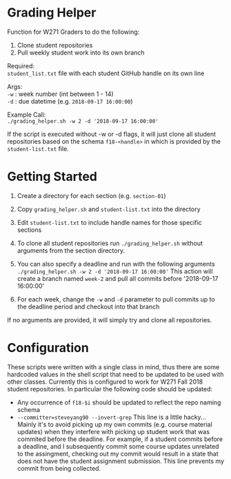 # Grading Helper

Function for W271 Graders to do the following:  

1. Clone student repositories
2. Pull weekly student work into its own branch

Required:  
`student_list.txt` file with each student GitHub handle on its own line

Args:  
   `-w` : week number (int between 1 - 14)  
   `-d` : due datetime (e.g. `2018-09-17 16:00:00`)  
   
Example Call:  
`./grading_helper.sh -w 2 -d '2018-09-17 16:00:00'`

If the script is executed without -w or -d flags, it will just clone all student repositories based on the schema `f18-<handle>` in which <handle> is provided by the `student-list.txt` file.

# Getting Started

1. Create a directory for each section (e.g. `section-01`)

2. Copy `grading_helper.sh` and `student-list.txt` into the directory

3. Edit `student-list.txt` to include handle names for those specific sections

4. To clone all student repositories run `./grading_helper.sh` without arguments
   from the section directory.
   
5. You can also specify a deadline and run with the following arguments
   `./grading_helper.sh -w 2 -d '2018-09-17 16:00:00'`
   This action will create a branch named `week-2` and pull all commits before '2018-09-17 16:00:00'
   
6. For each week, change the `-w` and `-d` parameter to pull commits up to
   the deadline period and checkout into that branch
   
If no arguments are provided, it will simply try and clone all repositories.

# Configuration

These scripts were written with a single class in mind, thus there are some hardcoded values in the shell script that need to be updated to be used with other classes. Currently this is configured to work for W271 Fall 2018 student repositories. In particular the following code should be updated:

 - Any occurrence of `f18-$i` should be updated to reflect the repo naming schema
 - `--committer=steveyang90 --invert-grep` This line is a little hacky... Mainly it's to avoid picking up my own commits (e.g. course material updates) when they interfere with picking up student work that was commited before the deadline. For example, if a student commits before a deadline, and I subsequently commit some course updates unrelated to the assingment, checking out my commit would result in a state that does not have the student assignment submission. This line prevents my commit from being collected.
